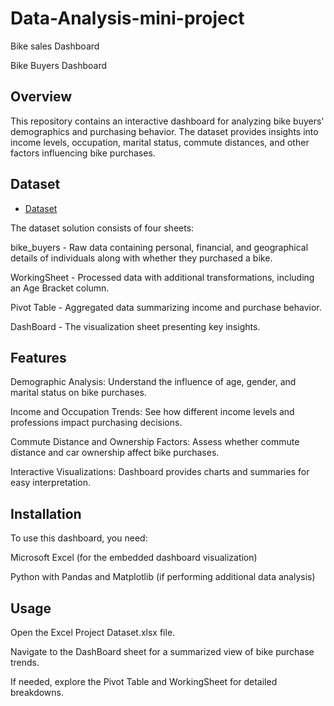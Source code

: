 # Data-Analysis-mini-project
Bike sales Dashboard

Bike Buyers Dashboard

## Overview

This repository contains an interactive dashboard for analyzing bike buyers' demographics and purchasing behavior. The dataset provides insights into income levels, occupation, marital status, commute distances, and other factors influencing bike purchases.

## Dataset
- <a href="https://github.com/AlexTheAnalyst/Excel-Tutorial/blob/main/Excel%20Project%20Dataset.xlsx">Dataset</a>

The dataset solution consists of four sheets:

bike_buyers - Raw data containing personal, financial, and geographical details of individuals along with whether they purchased a bike.

WorkingSheet - Processed data with additional transformations, including an Age Bracket column.

Pivot Table - Aggregated data summarizing income and purchase behavior.

DashBoard - The visualization sheet presenting key insights.

## Features

Demographic Analysis: Understand the influence of age, gender, and marital status on bike purchases.

Income and Occupation Trends: See how different income levels and professions impact purchasing decisions.

Commute Distance and Ownership Factors: Assess whether commute distance and car ownership affect bike purchases.

Interactive Visualizations: Dashboard provides charts and summaries for easy interpretation.

## Installation

To use this dashboard, you need:

Microsoft Excel (for the embedded dashboard visualization)

Python with Pandas and Matplotlib (if performing additional data analysis)

## Usage

Open the Excel Project Dataset.xlsx file.

Navigate to the DashBoard sheet for a summarized view of bike purchase trends.

If needed, explore the Pivot Table and WorkingSheet for detailed breakdowns.

